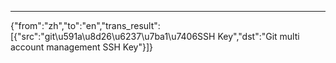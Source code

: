 ---
{"from":"zh","to":"en","trans_result":[{"src":"git\u591a\u8d26\u6237\u7ba1\u7406SSH Key","dst":"Git multi account management SSH Key"}]}